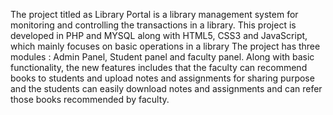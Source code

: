 The project titled as Library Portal is a library management system for monitoring and controlling the transactions in a library. This project is developed in PHP and MYSQL along with HTML5, CSS3 and JavaScript, which mainly focuses on basic operations in a library
The project has three modules : Admin Panel, Student panel and faculty panel. Along with basic functionality, the new features includes that the faculty can recommend books to students and upload notes and assignments for sharing purpose and the students can easily download notes and assignments and can refer those books recommended by faculty.
